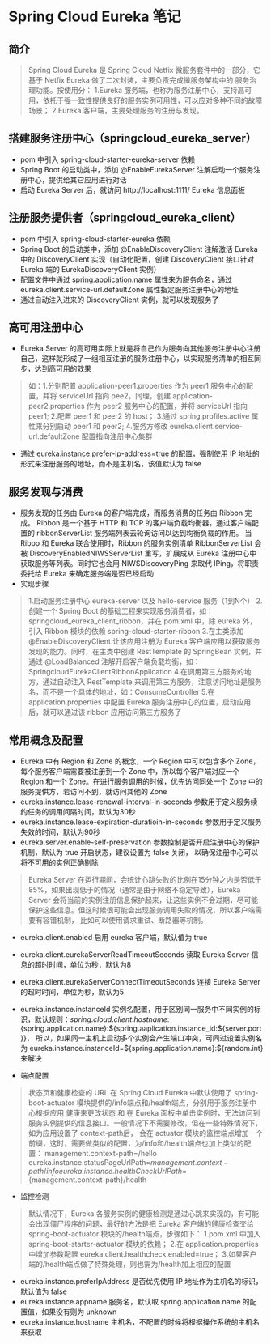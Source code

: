 # Spring Cloud Eureka 笔记

## 简介
> Spring Cloud Eureka 是 Spring Cloud Netfix 微服务套件中的一部分，它基于 Netfix Eureka 做了二次封装，主要负责完成微服务架构中的
服务治理功能。按使用分：
1.Eureka 服务端，也称为服务注册中心，支持高可用，依托于强一致性提供良好的服务实例可用性，可以应对多种不同的故障
场景；
2.Eureka 客户端，主要处理服务的注册与发现。

## 搭建服务注册中心（springcloud_eureka_server）
* pom 中引入 spring-cloud-starter-eureka-server 依赖
* Spring Boot 的启动类中，添加 @EnableEurekaServer 注解启动一个服务注册中心，提供给其它应用进行对话
* 启动 Eureka Server 后，就访问 http://localhost:1111/ Eureka 信息面板

## 注册服务提供者（springcloud_eureka_client）
* pom 中引入 spring-cloud-starter-eureka 依赖
* Spring Boot 的启动类中，添加 @EnableDiscoveryClient 注解激活 Eureka 中的 DiscoveryClient 实现（自动化配置，创建 DiscoveryClient 
接口针对 Eureka 端的 EurekaDiscoveryClient 实例）
* 配置文件中通过 spring.application.name 属性来为服务命名，通过 eureka.client.service-url.defaultZone 属性指定服务注册中心的地址
* 通过自动注入进来的 DiscoveryClient 实例，就可以发现服务了

## 高可用注册中心
* Eureka Server 的高可用实际上就是将自己作为服务向其他服务注册中心注册自己，这样就形成了一组相互注册的服务注册中心，以实现服务清单的相互同步，达到高可用的效果
> 如：1.分别配置 application-peer1.properties 作为 peer1 服务中心的配置，并将 serviceUrl 指向 pee2，同理，创建 application-peer2.properties 
作为 peer2 服务中心的配置，并将 serviceUrl 指向 peer1;
2.配置 peer1 和 peer2 的 host；
3.通过 spring.profiles.active 属性来分别启动 peer1 和 peer2;
4.服务方修改 eureka.client.service-url.defaultZone 配置指向注册中心集群
* 通过 eureka.instance.prefer-ip-address=true 的配置，强制使用 IP 地址的形式来注册服务的地址，而不是主机名，该值默认为 false

## 服务发现与消费
* 服务发现的任务由 Eureka 的客户端完成，而服务消费的任务由 Ribbon 完成。
Ribbon 是一个基于 HTTP 和 TCP 的客户端负载均衡器，通过客户端配置的 ribbonServerList 服务端列表去轮询访问以达到均衡负载的作用。
当 Ribbo 和 Eureka 联合使用时，Ribbon 的服务实例清单 RibbonServerList 会被 DiscoveryEnabledNIWSServerList 重写，扩展成从 Eureka
注册中心中获取服务等列表。同时它也会用 NIWSDiscoveryPing 来取代 IPing，将职责委托给 Eureka 来确定服务端是否已经启动
* 实现步骤 
> 1.启动服务注册中心 eureka-server 以及 hello-service 服务（1到N个）
2.创建一个 Spring Boot 的基础工程来实现服务消费者，如：springcloud_eureka_client_ribbon，并在 pom.xml 中，除 eureka 外，引入 Ribbon
模块的依赖 spring-cloud-starter-ribbon
3.在主类添加 @EnableDiscoveryClient 让该应用注册为 Eureka 客户端应用以获取服务发现的能力。同时，在主类中创建 RestTemplate 的 SpringBean
实例，并通过 @LoadBalanced 注解开启客户端负载均衡，如：SpringcloudEurekaClientRibbonApplication
4.在调用第三方服务的地方，通过自动注入 RestTemplate 来调用第三方服务，注意访问地址是服务名，而不是一个具体的地址，如：ConsumeController
5.在 application.properties 中配置 Eureka 服务注册中心的位置，启动应用后，就可以通过该 ribbon 应用访问第三方服务了

## 常用概念及配置
* Eureka 中有 Region 和 Zone 的概念，一个 Region 中可以包含多个 Zone，每个服务客户端需要被注册到一个 Zone 中，所以每个客户端对应一个
Region 和一个 Zone。在进行服务调用的时候，优先访问同处一个 Zone 中的服务提供方，若访问不到，就访问其他的 Zone
* eureka.instance.lease-renewal-interval-in-seconds 参数用于定义服务续约任务的调用间隔时间，默认为30秒
* eureka.instance.lease-expiration-duratioin-in-seconds 参数用于定义服务失效的时间，默认为90秒
* eureka.server.enable-self-preservation 参数控制是否开启注册中心的保护机制，默认为 true 开启状态，建议设置为 false 关闭，
以确保注册中心可以将不可用的实例正确剔除
> Eureka Server 在运行期间，会统计心跳失败的比例在15分钟之内是否低于85%，如果出现低于的情况（通常是由于网络不稳定导致），Eureka Server
会将当前的实例注册信息保护起来，让这些实例不会过期，尽可能保护这些信息。但这时候很可能会出现服务调用失败的情况，所以客户端需要有容错机制，
比如可以使用请求重试、断路器等机制。
* eureka.client.enabled 启用 eureka 客户端，默认值为 true
* eureka.client.eurekaServerReadTimeoutSeconds 读取 Eureka Server 信息的超时时间，单位为秒，默认为8
* eureka.client.eurekaServerConnectTimeoutSeconds 连接 Eureka Server 的超时时间，单位为秒，默认为5
* eureka.instance.instanceId 实例名配置，用于区别同一服务中不同实例的标识，默认规则：${spring.cloud.client.hostname}:${spring.application.name}:${spring.aaplication.instance_id:${server.port}}，
所以，如果同一主机上启动多个实例会产生端口冲突，可同过设置实例名为 eureka.instance.instanceId=${spring.application.name}:${random.int} 来解决

* 端点配置
> 状态页和健康检查的 URL 在 Spring Cloud Eureka 中默认使用了 spring-boot-actuator 模块提供的/info端点和/health端点，分别用于服务注册中心根据应用
健康来更改状态 和 在 Eureka 面板中单击实例时，无法访问到服务实例提供的信息接口。一般情况下不需要修改，但在一些特殊情况下，如为应用设置了 context-path后，
会在 actuator 模块的监控端点增加一个前缀，这时，需要做类似的配置，为/info和/health端点也加上类似的配置：
> management.context-path=/hello
  eureka.instance.statusPageUrlPath=${management.context-path}/info
  eureka.instance.healthCheckUrlPath=${management.context-path}/health
* 监控检测 
> 默认情况下，Eureka 各服务实例的健康检测是通过心跳来实现的，有可能会出现僵尸程序的问题，最好的方法是把 Eureka 客户端的健康检查交给 spring-boot-actuator
模块的/health端点，步骤如下：
1.pom.xml 中加入 spring-boot-starter-actuator 模块的依赖；
2.在 application.properties 中增加参数配置 eureka.client.healthcheck.enabled=true；
3.如果客户端的/health端点做了特殊处理，则也需为/health加上相应的配置

* eureka.instance.preferIpAddress 是否优先使用 IP 地址作为主机名的标识，默认值为 false
* eureka.instance.appname 服务名，默认取 spring.application.name 的配置值，如果没有则为 unknown
* eureka.instance.hostname 主机名，不配置的时候将根据操作系统的主机名来获取


